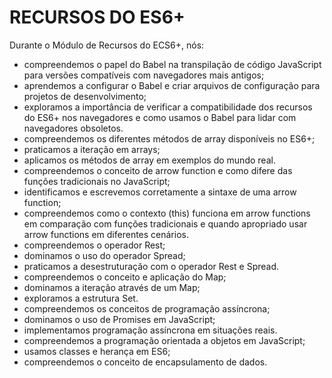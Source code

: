 # RECURSOS DO ES6+ 
Durante o Módulo de Recursos do ECS6+, nós:
- compreendemos o papel do Babel na transpilação de código JavaScript para versões compatíveis com navegadores mais antigos;
- aprendemos a configurar o Babel e criar arquivos de configuração para projetos de desenvolvimento;
- exploramos a importância de verificar a compatibilidade dos recursos do ES6+ nos navegadores e como usamos o Babel para lidar com navegadores obsoletos.
- compreendemos os diferentes métodos de array disponíveis no ES6+;
- praticamos a iteração em arrays;
- aplicamos os métodos de array em exemplos do mundo real.
- compreendemos o conceito de arrow function e como difere das funções tradicionais no JavaScript;
- identificamos e escrevemos corretamente a sintaxe de uma arrow function;
- compreendemos como o contexto (this) funciona em arrow functions em comparação com funções tradicionais e quando apropriado usar arrow functions em diferentes cenários.
- compreendemos o operador Rest;
- dominamos o uso do operador Spread;
- praticamos a desestruturação com o operador Rest e Spread.
- compreendemos o conceito e aplicação do Map;
- dominamos a iteração através de um Map;
- exploramos a estrutura Set.
- compreendemos os conceitos de programação assíncrona;
- dominamos o uso de Promises em JavaScript;
- implementamos programação assíncrona em situações reais.
- compreendemos a programação orientada a objetos em JavaScript;
- usamos classes e herança em ES6;
- compreendemos o conceito de encapsulamento de dados.
